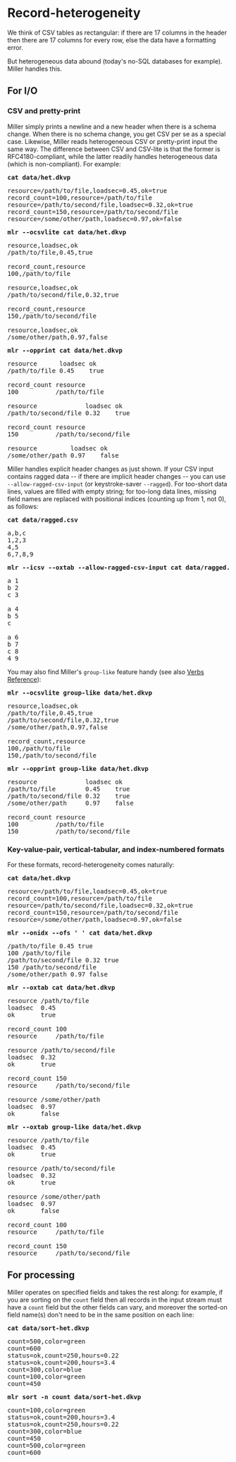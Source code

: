 <!---  PLEASE DO NOT EDIT DIRECTLY. EDIT THE .md.in FILE PLEASE. --->
# Record-heterogeneity

We think of CSV tables as rectangular: if there are 17 columns in the header then there are 17 columns for every row, else the data have a formatting error.

But heterogeneous data abound (today's no-SQL databases for example). Miller handles this.

## For I/O

### CSV and pretty-print

Miller simply prints a newline and a new header when there is a schema change. When there is no schema change, you get CSV per se as a special case. Likewise, Miller reads heterogeneous CSV or pretty-print input the same way. The difference between CSV and CSV-lite is that the former is RFC4180-compliant, while the latter readily handles heterogeneous data (which is non-compliant). For example:

<pre class="pre-highlight">
<b>cat data/het.dkvp</b>
</pre>
<pre class="pre-non-highlight">
resource=/path/to/file,loadsec=0.45,ok=true
record_count=100,resource=/path/to/file
resource=/path/to/second/file,loadsec=0.32,ok=true
record_count=150,resource=/path/to/second/file
resource=/some/other/path,loadsec=0.97,ok=false
</pre>

<pre class="pre-highlight">
<b>mlr --ocsvlite cat data/het.dkvp</b>
</pre>
<pre class="pre-non-highlight">
resource,loadsec,ok
/path/to/file,0.45,true

record_count,resource
100,/path/to/file

resource,loadsec,ok
/path/to/second/file,0.32,true

record_count,resource
150,/path/to/second/file

resource,loadsec,ok
/some/other/path,0.97,false
</pre>

<pre class="pre-highlight">
<b>mlr --opprint cat data/het.dkvp</b>
</pre>
<pre class="pre-non-highlight">
resource      loadsec ok
/path/to/file 0.45    true

record_count resource
100          /path/to/file

resource             loadsec ok
/path/to/second/file 0.32    true

record_count resource
150          /path/to/second/file

resource         loadsec ok
/some/other/path 0.97    false
</pre>

Miller handles explicit header changes as just shown. If your CSV input contains ragged data -- if there are implicit header changes -- you can use `--allow-ragged-csv-input` (or keystroke-saver `--ragged`). For too-short data lines, values are filled with empty string; for too-long data lines, missing field names are replaced with positional indices (counting up from 1, not 0), as follows:

<pre class="pre-highlight">
<b>cat data/ragged.csv</b>
</pre>
<pre class="pre-non-highlight">
a,b,c
1,2,3
4,5
6,7,8,9
</pre>

<pre class="pre-highlight">
<b>mlr --icsv --oxtab --allow-ragged-csv-input cat data/ragged.csv</b>
</pre>
<pre class="pre-non-highlight">
a 1
b 2
c 3

a 4
b 5
c 

a 6
b 7
c 8
4 9
</pre>

You may also find Miller's `group-like` feature handy (see also [Verbs Reference](reference-verbs.md)):

<pre class="pre-highlight">
<b>mlr --ocsvlite group-like data/het.dkvp</b>
</pre>
<pre class="pre-non-highlight">
resource,loadsec,ok
/path/to/file,0.45,true
/path/to/second/file,0.32,true
/some/other/path,0.97,false

record_count,resource
100,/path/to/file
150,/path/to/second/file
</pre>

<pre class="pre-highlight">
<b>mlr --opprint group-like data/het.dkvp</b>
</pre>
<pre class="pre-non-highlight">
resource             loadsec ok
/path/to/file        0.45    true
/path/to/second/file 0.32    true
/some/other/path     0.97    false

record_count resource
100          /path/to/file
150          /path/to/second/file
</pre>

### Key-value-pair, vertical-tabular, and index-numbered formats

For these formats, record-heterogeneity comes naturally:

<pre class="pre-highlight">
<b>cat data/het.dkvp</b>
</pre>
<pre class="pre-non-highlight">
resource=/path/to/file,loadsec=0.45,ok=true
record_count=100,resource=/path/to/file
resource=/path/to/second/file,loadsec=0.32,ok=true
record_count=150,resource=/path/to/second/file
resource=/some/other/path,loadsec=0.97,ok=false
</pre>

<pre class="pre-highlight">
<b>mlr --onidx --ofs ' ' cat data/het.dkvp</b>
</pre>
<pre class="pre-non-highlight">
/path/to/file 0.45 true
100 /path/to/file
/path/to/second/file 0.32 true
150 /path/to/second/file
/some/other/path 0.97 false
</pre>

<pre class="pre-highlight">
<b>mlr --oxtab cat data/het.dkvp</b>
</pre>
<pre class="pre-non-highlight">
resource /path/to/file
loadsec  0.45
ok       true

record_count 100
resource     /path/to/file

resource /path/to/second/file
loadsec  0.32
ok       true

record_count 150
resource     /path/to/second/file

resource /some/other/path
loadsec  0.97
ok       false
</pre>

<pre class="pre-highlight">
<b>mlr --oxtab group-like data/het.dkvp</b>
</pre>
<pre class="pre-non-highlight">
resource /path/to/file
loadsec  0.45
ok       true

resource /path/to/second/file
loadsec  0.32
ok       true

resource /some/other/path
loadsec  0.97
ok       false

record_count 100
resource     /path/to/file

record_count 150
resource     /path/to/second/file
</pre>

## For processing

Miller operates on specified fields and takes the rest along: for example, if you are sorting on the `count` field then all records in the input stream must have a `count` field but the other fields can vary, and moreover the sorted-on field name(s) don't need to be in the same position on each line:

<pre class="pre-highlight">
<b>cat data/sort-het.dkvp</b>
</pre>
<pre class="pre-non-highlight">
count=500,color=green
count=600
status=ok,count=250,hours=0.22
status=ok,count=200,hours=3.4
count=300,color=blue
count=100,color=green
count=450
</pre>

<pre class="pre-highlight">
<b>mlr sort -n count data/sort-het.dkvp</b>
</pre>
<pre class="pre-non-highlight">
count=100,color=green
status=ok,count=200,hours=3.4
status=ok,count=250,hours=0.22
count=300,color=blue
count=450
count=500,color=green
count=600
</pre>
